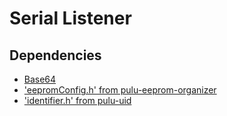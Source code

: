 # Serial Listener

## Dependencies

- [Base64](https://os.mbed.com/users/ansond/code/Base64/#4920bc5699f3)
- ['eepromConfig.h' from pulu-eeprom-organizer](https://github.com/vives-projectwerk-2021/pulu-eeprom-organizer)
- ['identifier.h' from pulu-uid](https://github.com/vives-projectwerk-2021/pulu-uid)
